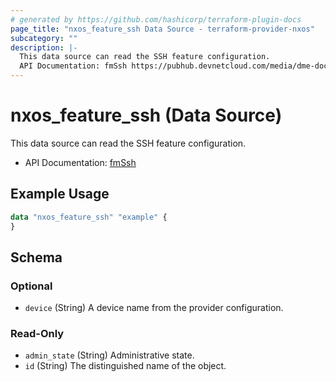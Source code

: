 ```yaml
---
# generated by https://github.com/hashicorp/terraform-plugin-docs
page_title: "nxos_feature_ssh Data Source - terraform-provider-nxos"
subcategory: ""
description: |-
  This data source can read the SSH feature configuration.
  API Documentation: fmSsh https://pubhub.devnetcloud.com/media/dme-docs-10-2-2/docs/Feature%20Management/fm:Ssh/
---
```


# nxos_feature_ssh (Data Source)

This data source can read the SSH feature configuration.

- API Documentation: [fmSsh](https://pubhub.devnetcloud.com/media/dme-docs-10-2-2/docs/Feature%20Management/fm:Ssh/)

## Example Usage

```terraform
data "nxos_feature_ssh" "example" {
}
```

<!-- schema generated by tfplugindocs -->
## Schema

### Optional

- `device` (String) A device name from the provider configuration.

### Read-Only

- `admin_state` (String) Administrative state.
- `id` (String) The distinguished name of the object.


